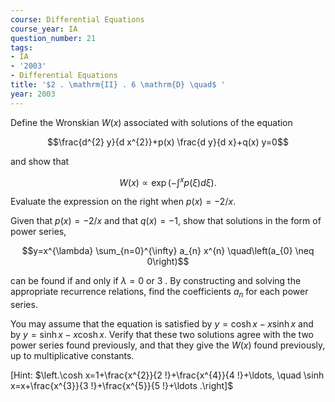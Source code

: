```yaml
---
course: Differential Equations
course_year: IA
question_number: 21
tags:
- IA
- '2003'
- Differential Equations
title: '$2 . \mathrm{II} . 6 \mathrm{D} \quad$ '
year: 2003
---
```



Define the Wronskian $W(x)$ associated with solutions of the equation

$$\frac{d^{2} y}{d x^{2}}+p(x) \frac{d y}{d x}+q(x) y=0$$

and show that

$$W(x) \propto \exp \left(-\int^{x} p(\xi) d \xi\right) .$$

Evaluate the expression on the right when $p(x)=-2 / x$.

Given that $p(x)=-2 / x$ and that $q(x)=-1$, show that solutions in the form of power series,

$$y=x^{\lambda} \sum_{n=0}^{\infty} a_{n} x^{n} \quad\left(a_{0} \neq 0\right)$$

can be found if and only if $\lambda=0$ or 3 . By constructing and solving the appropriate recurrence relations, find the coefficients $a_{n}$ for each power series.

You may assume that the equation is satisfied by $y=\cosh x-x \sinh x$ and by $y=\sinh x-x \cosh x$. Verify that these two solutions agree with the two power series found previously, and that they give the $W(x)$ found previously, up to multiplicative constants.

[Hint: $\left.\cosh x=1+\frac{x^{2}}{2 !}+\frac{x^{4}}{4 !}+\ldots, \quad \sinh x=x+\frac{x^{3}}{3 !}+\frac{x^{5}}{5 !}+\ldots .\right]$